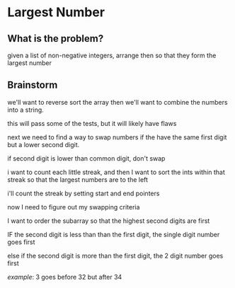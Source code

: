 # Largest Number

## What is the problem?

given a list of non-negative integers, arrange then so that they form the largest number

## Brainstorm

we'll want to reverse sort the array
then we'll want to combine the numbers into a string.

this will pass some of the tests, but it will likely have flaws

next we need to find a way to swap numbers if the have the same first digit but a lower second digit.

if second digit is lower than common digit, don't swap

i want to count each little streak, and then I want to sort the ints within that streak so that the largest numbers are to the left

i'll count the streak by setting start and end pointers

now I need to figure out my swapping criteria

I want to order the subarray so that the highest second digits are first

IF the second digit is less than than the first digit, the single digit number goes first

else if the second digit is more than the first digit, the 2 digit number goes first

_example_: 3 goes before 32 but after 34
